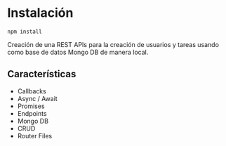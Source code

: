 # Instalación
```
npm install
```
Creación de una REST APIs para la creación de usuarios y tareas usando como base de datos Mongo DB de manera local.

## Características

* Callbacks
* Async / Await
* Promises
* Endpoints
* Mongo DB
* CRUD
* Router Files